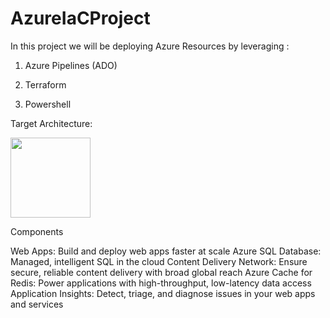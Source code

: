 # AzureIaCProject

In this project we will be deploying Azure Resources by leveraging :

1) Azure Pipelines (ADO)

2) Terraform 

3) Powershell

Target Architecture:

<img src="relative/path/in/repository/to/image.svg" width="128"/>

Components

Web Apps: Build and deploy web apps faster at scale
Azure SQL Database: Managed, intelligent SQL in the cloud
Content Delivery Network: Ensure secure, reliable content delivery with broad global reach
Azure Cache for Redis: Power applications with high-throughput, low-latency data access
Application Insights: Detect, triage, and diagnose issues in your web apps and services
